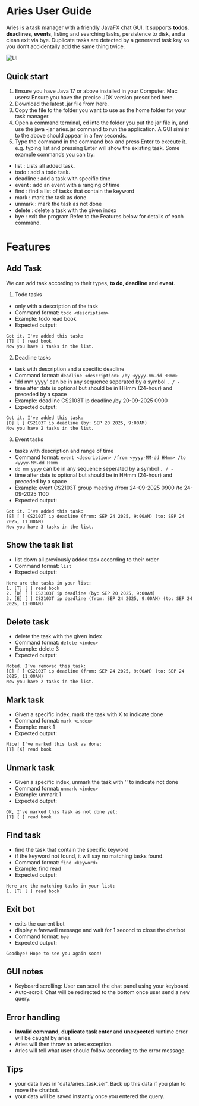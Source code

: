 # Aries User Guide

Aries is a task manager with a friendly JavaFX chat GUI.
It supports **todos**, **deadlines**, **events**, listing and searching tasks, persistence to disk, and a clean exit via bye. Duplicate tasks are detected by a generated task key so you don’t accidentally add the same thing twice.

![UI](./Ui.png)

## Quick start
1. Ensure you have Java 17 or above installed in your Computer.
    Mac users: Ensure you have the precise JDK version prescribed here.
2. Download the latest .jar file from here.
3. Copy the file to the folder you want to use as the home folder for your task manager.
4. Open a command terminal, cd into the folder you put the jar file in, and use the java -jar aries.jar command to run the application. A GUI similar to the above should appear in a few seconds.
5. Type the command in the command box and press Enter to execute it. e.g. typing list and pressing Enter will show the existing task.
Some example commands you can try:
- list : Lists all added task.
- todo : add a todo task.
- deadline : add a task with specific time 
- event : add an event with a ranging of time
- find : find a list of tasks that contain the keyword
- mark : mark the task as done
- unmark : mark the task as not done
- delete : delete a task with the given index
- bye : exit the program
Refer to the Features below for details of each command.

# Features

## Add Task
We can add task according to their types, **to do, deadline** and **event**.

1. Todo tasks
- only with a description of the task
- Command format: `todo <description>`
- Example: todo read book
- Expected output: 
```
Got it. I've added this task:
[T] [ ] read book
Now you have 1 tasks in the list.
```

2. Deadline tasks
- task with description and a specific deadline
- Command format: `deadline <description> /by <yyyy-mm-dd HHmm>`
- 'dd mm yyyy' can be in any sequence seperated by a symbol `. / -`
- time after date is optional but should be in HHmm (24-hour) and preceded by a space
- Example: deadline CS2103T ip deadline /by 20-09-2025 0900
- Expected output:
```
Got it. I've added this task:
[D] [ ] CS2103T ip deadline (by: SEP 20 2025, 9:00AM)
Now you have 2 tasks in the list.
```

3. Event tasks
- tasks with description and range of time
- Command format: `event <description> /from <yyyy-MM-dd HHmm> /to <yyyy-MM-dd HHmm`
- `dd mm yyyy` can be in any sequence seperated by a symbol `. / -`
- time after date is optional but should be in HHmm (24-hour) and preceded by a space
- Example: event CS2103T group meeting /from 24-09-2025 0900 /to 24-09-2025 1100
- Expected output:
```
Got it. I've added this task:
[E] [ ] CS2103T ip deadline (from: SEP 24 2025, 9:00AM) (to: SEP 24 2025, 11:00AM)
Now you have 3 tasks in the list.
```

## Show the task list

- list down all previously added task according to their order
- Command format: `list`
- Expected output:
```
Here are the tasks in your list:
1. [T] [ ] read book
2. [D] [ ] CS2103T ip deadline (by: SEP 20 2025, 9:00AM)
3. [E] [ ] CS2103T ip deadline (from: SEP 24 2025, 9:00AM) (to: SEP 24 2025, 11:00AM)
```

## Delete task

- delete the task with the given index
- Command format: `delete <index>`
- Example: delete 3
- Expected output:
```
Noted. I've removed this task:
[E] [ ] CS2103T ip deadline (from: SEP 24 2025, 9:00AM) (to: SEP 24 2025, 11:00AM)
Now you have 2 tasks in the list.
```

## Mark task

- Given a specific index, mark the task with X to indicate done
- Command format: `mark <index>`
- Example: mark 1
- Expected output:
```
Nice! I've marked this task as done:
[T] [X] read book
```

## Unmark task

- Given a specific index, unmark the task with '' to indicate not done
- Command format: `unmark <index>`
- Example: unmark 1
- Expected output:
```
OK, I've marked this task as not done yet:
[T] [ ] read book
```

## Find task

- find the task that contain the specific keyword
- if the keyword not found, it will say no matching tasks found.
- Command format: `find <keyword>`
- Example: find read
- Expected output:
```
Here are the matching tasks in your list:
1. [T] [ ] read book
```

## Exit bot

- exits the current bot
- display a farewell message and wait for 1 second to close the chatbot
- Command format: `bye`
- Expected output:
```
Goodbye! Hope to see you again soon!
```

## GUI notes

- Keyboard scrolling: User can scroll the chat panel using your keyboard.
- Auto-scroll: Chat will be redirected to the bottom once user send a new query.

## Error handling

- **Invalid command**, **duplicate task enter** and **unexpected** runtime error will be caught by aries.
- Aries will then throw an aries exception.
- Aries will tell what user should follow according to the error message.

## Tips
- your data lives in 'data/aries_task.ser'. Back up this data if you plan to move the chatbot.
- your data will be saved instantly once you entered the query.
